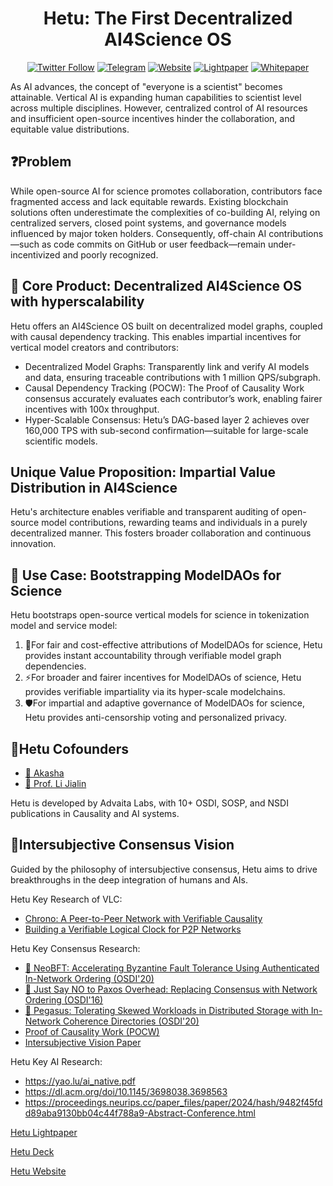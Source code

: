 <div align="center">

  
  # Hetu: The First Decentralized AI4Science OS
  
  [![Twitter Follow](https://img.shields.io/twitter/follow/hetu_protocol?style=social&label=Follow)](https://x.com/hetu_protocol)
  [![Telegram](https://img.shields.io/badge/Telegram-Hetu_Builders-blue)](https://t.me/+uJrRgjtSsGw3MjZl)
  [![Website](https://img.shields.io/badge/Website-hetu.org-green)](https://hetu.org)
  [![Lightpaper](https://img.shields.io/badge/Lightpaper-Read-orange)](https://docsend.com/v/jt55f/hetu_litepaper)
  [![Whitepaper](https://img.shields.io/badge/Whitepaper-Read-orange)](https://docsend.com/view/8yyx73ntpr9n3eqc)
</div>

As AI advances, the concept of "everyone is a scientist" becomes attainable. Vertical AI is expanding human capabilities to scientist level across multiple disciplines. However, centralized control of AI resources and insufficient open-source incentives hinder the collaboration, and equitable value distributions.

## ❓Problem
While open-source AI for science promotes collaboration, contributors face fragmented access and lack equitable rewards. Existing blockchain solutions often underestimate the complexities of co-building AI, relying on centralized servers, closed point systems, and governance models influenced by major token holders. Consequently, off-chain AI contributions—such as code commits on GitHub or user feedback—remain under-incentivized and poorly recognized.

## 🔧 Core Product: Decentralized AI4Science OS with hyperscalability
Hetu offers an AI4Science OS built on decentralized model graphs, coupled with causal dependency tracking. This enables impartial incentives for vertical model creators and contributors:
- Decentralized Model Graphs: Transparently link and verify AI models and data, ensuring traceable contributions with 1 million QPS/subgraph.
- Causal Dependency Tracking (POCW): The Proof of Causality Work consensus accurately evaluates each contributor’s work, enabling fairer incentives with 100x throughput.
- Hyper-Scalable Consensus: Hetu’s DAG-based layer 2 achieves over 160,000 TPS with sub-second confirmation—suitable for large-scale scientific models.

##  Unique Value Proposition: Impartial Value Distribution in AI4Science
Hetu's architecture enables verifiable and transparent auditing of open-source model contributions, rewarding teams and individuals in a purely decentralized manner. This fosters broader collaboration and continuous innovation.

## 🎯 Use Case: Bootstrapping ModelDAOs for Science
Hetu bootstraps open-source vertical models for science in tokenization model and service model: 
1) 🚀For fair and cost-effective attributions of ModelDAOs for science, Hetu provides instant accountability through verifiable model graph dependencies. 
2) ⚡️For broader and fairer incentives for ModelDAOs of science, Hetu provides verifiable impartiality via its hyper-scale modelchains. 
3) 🛡️For impartial and adaptive governance of ModelDAOs for science, Hetu provides anti-censorship voting and personalized privacy.

## 👥Hetu Cofounders
- [🔗 Akasha](https://akasha.buzz/)
- [🔗 Prof. Li Jialin](https://www.comp.nus.edu.sg/~lijl/)

Hetu is developed by Advaita Labs, with 10+ OSDI, SOSP, and NSDI publications in Causality and AI systems.

## 💫Intersubjective Consensus Vision
Guided by the philosophy of intersubjective consensus, Hetu aims to drive breakthroughs in the deep integration of humans and AIs.

Hetu Key Research of VLC:
- [Chrono: A Peer-to-Peer Network with Verifiable Causality](https://arxiv.org/pdf/2310.08373.pdf)
- [Building a Verifiable Logical Clock for P2P Networks](https://arxiv.org/pdf/2405.13349.pdf)

Hetu Key Consensus Research:
- [📄 NeoBFT: Accelerating Byzantine Fault Tolerance Using Authenticated In-Network Ordering (OSDI'20)](https://dl.acm.org/doi/pdf/10.1145/3603269.3604874)
- [📄 Just Say NO to Paxos Overhead: Replacing Consensus with Network Ordering (OSDI'16)](https://www.comp.nus.edu.sg/~lijl/papers/nopaxos-osdi16.pdf)
- [📄 Pegasus: Tolerating Skewed Workloads in Distributed Storage with In-Network Coherence Directories (OSDI'20)](https://www.comp.nus.edu.sg/~lijl/papers/pegasus-osdi20.pdf)
- [Proof of Causality Work (POCW)](https://github.com/hetu-project/causality-graph/blob/3ce32c69c8d20cc87c516084e93f0424bd321c9c/pocw/PoCW%20vision%20paper.pdf)
- [Intersubjective Vision Paper](https://blog.hetu.org/intersubjective-consensus-a-harmonious-approach-for-censorship-resistant-web3)

Hetu Key AI Research:
  - https://yao.lu/ai_native.pdf
  - https://dl.acm.org/doi/10.1145/3698038.3698563
  - https://proceedings.neurips.cc/paper_files/paper/2024/hash/9482f45fdd89aba9130bb04c44f788a9-Abstract-Conference.html

[Hetu Lightpaper](https://docsend.com/v/jt55f/hetu_litepaper)

[Hetu Deck](https://docsend.com/v/vbw76/hetudecklatest)

[Hetu Website](https://linktr.ee/hetu_protocol)





